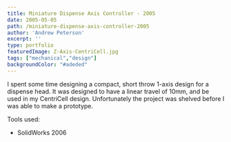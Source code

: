 ```yaml
---
title: Miniature Dispense Axis Controller - 2005
date: 2005-05-05
path: /miniature-dispense-axis-controller-2005
author: 'Andrew Peterson'
excerpt: ''
type: portfolio
featuredImage: Z-Axis-CentriCell.jpg
tags: ["mechanical","design"]
backgroundColor: "#adeded"
---
```

I spent some time designing a compact, short throw 1-axis design for a dispense head. It was designed to have a linear travel of 10mm, and be used in my CentriCell design. Unfortunately the project was shelved before I was able to make a prototype.

Tools used:

- SolidWorks 2006